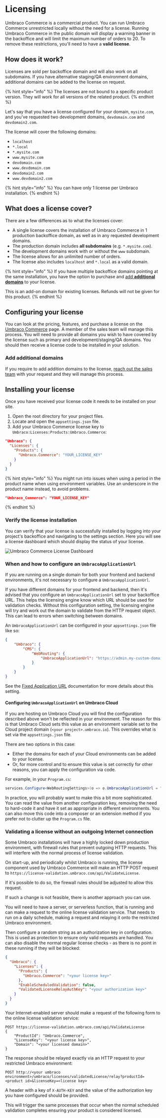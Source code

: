 # Licensing

Umbraco Commerce is a commercial product. You can run Umbraco Commerce unrestricted locally without the need for a license. Running Umbraco Commerce in the public domain will display a warning banner in the backoffice and will limit the maximum number of orders to 20. To remove these restrictions, you'll need to have a **valid license**.

## How does it work?

Licenses are sold per backoffice domain and will also work on all subdomains. If you have alternative staging/QA environment domains, additional domains can be added to the license on request.

{% hint style="info" %}
The licenses are not bound to a specific product version. They will work for all versions of the related product.
{% endhint %}

Let's say that you have a license configured for your domain, `mysite.com`, and you've requested two development domains, `devdomain.com` and `devdomain2.com`.

The license will cover the following domains:

* `localhost`
* `*.local`
* `*.mysite.com`
* `www.mysite.com`
* `devdomain.com`
* `www.devdomain.com`
* `devdomain2.com`
* `www.devdomain2.com`

{% hint style="info" %}
You can have only 1 license per Umbraco installation.
{% endhint %}

## What does a license cover?

There are a few differences as to what the licenses cover:

* A single license covers the installation of Umbraco Commerce in 1 production backoffice domain, as well as in any requested development domains.
* The production domain includes **all subdomains** (e.g. `*.mysite.com`).
* The development domains work with or without the `www` subdomain.
* The license allows for an unlimited number of orders.
* The license also includes `localhost` and `*.local` as a valid domain.

{% hint style="info" %}
If you have multiple backoffice domains pointing at the same installation, you have the option to purchase and [add **additional domains**](the-licensing-model.md#add-additional-domains) to your license.

This is an add-on domain for existing licenses. Refunds will not be given for this product.
{% endhint %}

## Configuring your license

You can look at the pricing, features, and purchase a license on the [Umbraco Commerce](https://umbraco.com/products/add-ons/commerce/) page. A member of the sales team will manage this process. You will need to provide all domains you wish to have covered by the license such as primary and development/staging/QA domains. You should then receive a license code to be installed in your solution.

### Add additional domains

If you require to add addition domains to the license, [reach out the sales team](https://umbraco.com/products/add-ons/commerce/) with your request and they will manage this process.

## Installing your license

Once you have received your license code it needs to be installed on your site.

1. Open the root directory for your project files.
2. Locate and open the `appsettings.json` file.
3. Add your Umbraco Commerce license key to `Umbraco:Licenses:Products:Umbraco.Commerce`:

```json
"Umbraco": {
  "Licenses": {
    "Products": {
      "Umbraco.Commerce": "YOUR_LICENSE_KEY"
    }
  }
}
```

{% hint style="info" %}
You might run into issues when using a period in the product name when using environment variables. Use an underscore in the product name instead, to avoid problems.

```json
"Umbraco_Commerce": "YOUR_LICENSE_KEY"
```
{% endhint %}

### Verify the license installation

You can verify that your license is successfully installed by logging into your project's backoffice and navigating to the settings section. Here you will see a license dashboard which should display the status of your license.

![Umbraco Commerce License Dashboard](../media/license-dashboard.png)

### When and how to configure an `UmbracoApplicationUrl`

If you are running on a single domain for both your frontend and backend environments, it's not necessary to configure a `UmbracoApplicationUrl`.

If you have different domains for your frontend and backend, then it's advised that you configure an `UmbracoApplicationUrl` set to your backoffice URL. This helps the licensing engine know which URL should be used for validation checks. Without this configuration setting, the licensing engine will try and work out the domain to validate from the HTTP request object. This can lead to errors when switching between domains.


An `UmbracoApplicationUrl` can be configured in your `appsettings.json` file like so:

```json
{
    "Umbraco": {
        "CMS": {
            "WebRouting": {
                "UmbracoApplicationUrl": "https://admin.my-custom-domain.com/"
            }
        }
    }
}
```

See the [Fixed Application URL](https://docs.umbraco.com/umbraco-cms/extending/health-check/guides/fixedapplicationurl) documentation for more details about this setting.

#### Configuring `UmbracoApplicationUrl` on Umbraco Cloud

If you are hosting on Umbraco Cloud you will find the configuration described above won't be reflected in your environment. The reason for this is that Umbraco Cloud sets this value as an environment variable set to the Cloud project domain (`<your project>.umbraco.io`). This overrides what is set via the `appsettings.json` file.

There are two options in this case:
- Either the domains for each of your Cloud environments can be added to your license.
- Or, for more control and to ensure this value is set correctly for other reasons, you can apply the configuration via code.

For example, in your `Program.cs`:

```csharp
services.Configure<WebRoutingSettings>(o => o.UmbracoApplicationUrl = "<your application URL>");
```

In practice, you will probably want to make this a bit more sophisticated. You can read the value from another configuration key, removing the need to hard-code it and have it set as appropriate in different environments. You can also move this code into a composer or an extension method if you prefer not to clutter up the `Program.cs` file.

### Validating a license without an outgoing Internet connection

Some Umbraco installations will have a highly locked down production environment, with firewall rules that prevent outgoing HTTP requests. This will interfere with the normal process of license validation.

On start-up, and periodically whilst Umbraco is running, the license component used by Umbraco Commerce will make an HTTP POST request to `https://license-validation.umbraco.com/api/ValidateLicense`.

If it's possible to do so, the firewall rules should be adjusted to allow this request.

If such a change is not feasible, there is another approach you can use.

You will need to have a server, or serverless function, that is running and can make a request to the online license validation service. That needs to run on a daily schedule, making a request and relaying it onto the restricted Umbraco environment.

Then configure a random string as an authorization key in configuration. This is used as protection to ensure only valid requests are handled. You can also disable the normal regular license checks - as there is no point in these running if they will be blocked:

```json
{
  "Umbraco": {
    "Licenses": {
      "Products": {
        "Umbraco.Commerce": "<your license key>"
      },
      "EnableScheduledValidation": false,
      "ValidatedLicenseRelayAuthKey": "<your authorization key>"
    }
  }
}
```

Your Internet-enabled server should make a request of the following form to the online license validation service:

```
POST https://license-validation.umbraco.com/api/ValidateLicense
{
    "ProductId": "Umbraco.Commerce",
    "LicenseKey": "<your license key>",
    "Domain": "<your licensed domain>"
}
```

The response should be relayed exactly via an HTTP request to your restricted Umbraco environment:

```
POST http://<your umbraco environment>/umbraco/licenses/validatedLicense/relay?productId=<product id>&licenseKey=<license key>
```

A header with a key of `X-AUTH-KEY` and the value of the authorization key you have configured should be provided.

This will trigger the same processes that occur when the normal scheduled validation completes ensuring your product is considered licensed.
